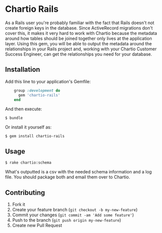 # Chartio Rails

As a Rails user you're probably familiar with the fact that Rails doesn't not create foreign keys in the database. Since ActiveRecord migrations don't cover this, it makes it very hard to work with Chartio because the metadata around how tables should be joined together only lives at the application layer. Using this gem, you will be able to output the metadata around the relationships in your Rails project and, working with your Chartio Customer Success Engineer, can get the relationships you need for your database.

## Installation

Add this line to your application's Gemfile:

```ruby
    group :development do
      gem 'chartio-rails'
    end
```

And then execute:

    $ bundle

Or install it yourself as:

    $ gem install chartio-rails

## Usage

    $ rake chartio:schema

What's outputted is a csv with the needed schema information and a log file.  You should package both and email them over to Chartio.

## Contributing

1. Fork it
2. Create your feature branch (`git checkout -b my-new-feature`)
3. Commit your changes (`git commit -am 'Add some feature'`)
4. Push to the branch (`git push origin my-new-feature`)
5. Create new Pull Request
